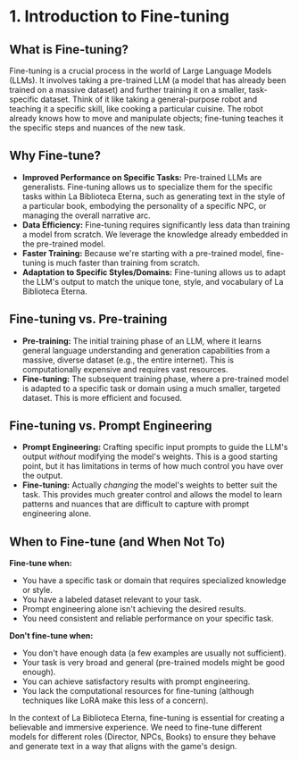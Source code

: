 # 1. Introduction to Fine-tuning

## What is Fine-tuning?

Fine-tuning is a crucial process in the world of Large Language Models (LLMs). It involves taking a pre-trained LLM (a model that has already been trained on a massive dataset) and further training it on a smaller, task-specific dataset.  Think of it like taking a general-purpose robot and teaching it a specific skill, like cooking a particular cuisine. The robot already knows how to move and manipulate objects; fine-tuning teaches it the specific steps and nuances of the new task.

## Why Fine-tune?

*   **Improved Performance on Specific Tasks:** Pre-trained LLMs are generalists. Fine-tuning allows us to specialize them for the specific tasks within La Biblioteca Eterna, such as generating text in the style of a particular book, embodying the personality of a specific NPC, or managing the overall narrative arc.
*   **Data Efficiency:** Fine-tuning requires significantly less data than training a model from scratch. We leverage the knowledge already embedded in the pre-trained model.
*   **Faster Training:**  Because we're starting with a pre-trained model, fine-tuning is much faster than training from scratch.
*   **Adaptation to Specific Styles/Domains:** Fine-tuning allows us to adapt the LLM's output to match the unique tone, style, and vocabulary of La Biblioteca Eterna.

## Fine-tuning vs. Pre-training

*   **Pre-training:**  The initial training phase of an LLM, where it learns general language understanding and generation capabilities from a massive, diverse dataset (e.g., the entire internet). This is computationally expensive and requires vast resources.
*   **Fine-tuning:**  The subsequent training phase, where a pre-trained model is adapted to a specific task or domain using a much smaller, targeted dataset. This is more efficient and focused.

## Fine-tuning vs. Prompt Engineering

*   **Prompt Engineering:**  Crafting specific input prompts to guide the LLM's output *without* modifying the model's weights. This is a good starting point, but it has limitations in terms of how much control you have over the output.
*   **Fine-tuning:**  Actually *changing* the model's weights to better suit the task. This provides much greater control and allows the model to learn patterns and nuances that are difficult to capture with prompt engineering alone.

## When to Fine-tune (and When Not To)

**Fine-tune when:**

*   You have a specific task or domain that requires specialized knowledge or style.
*   You have a labeled dataset relevant to your task.
*   Prompt engineering alone isn't achieving the desired results.
*   You need consistent and reliable performance on your specific task.

**Don't fine-tune when:**

*   You don't have enough data (a few examples are usually not sufficient).
*   Your task is very broad and general (pre-trained models might be good enough).
*   You can achieve satisfactory results with prompt engineering.
*   You lack the computational resources for fine-tuning (although techniques like LoRA make this less of a concern).

In the context of La Biblioteca Eterna, fine-tuning is essential for creating a believable and immersive experience. We need to fine-tune different models for different roles (Director, NPCs, Books) to ensure they behave and generate text in a way that aligns with the game's design. 